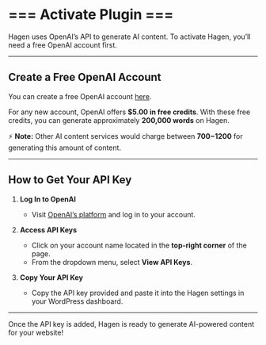 # === Activate Plugin ===

Hagen uses OpenAI’s API to generate AI content. To activate Hagen, you’ll need a free OpenAI account first.  

---

## Create a Free OpenAI Account  

You can create a free OpenAI account [here](https://platform.openai.com/signup).  

For any new account, OpenAI offers **$5.00 in free credits**. With these free credits, you can generate approximately **200,000 words** on Hagen.  

⚡ **Note:** Other AI content services would charge between **$700-$1200** for generating this amount of content.

---

## How to Get Your API Key  

1. **Log In to OpenAI**  
   - Visit [OpenAI’s platform](https://platform.openai.com/login) and log in to your account.  

2. **Access API Keys**  
   - Click on your account name located in the **top-right corner** of the page.  
   - From the dropdown menu, select **View API Keys**.  

3. **Copy Your API Key**  
   - Copy the API key provided and paste it into the Hagen settings in your WordPress dashboard.  

---

Once the API key is added, Hagen is ready to generate AI-powered content for your website!